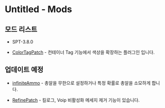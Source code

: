 [infiniteAmmo]: https://github.com/Untitled0828/Mods/tree/main/infiniteAmmo "infiniteAmmo 페이지로 이동"
[RefinePatch]: https://github.com/Untitled0828/Mods/tree/main/RefinePatch "RefinePatch 페이지로 이동"
[ColorTagPatch]: https://github.com/Untitled0828/Mods/tree/main/ColorTagPatch "ColorTagPatch 페이지로 이동"

# Untitled - Mods

## 모드 리스트

* SPT-3.8.0

* [ColorTagPatch][ColorTagPatch] - 컨테이너 Tag 기능에서 색상을 확장하는 플러그인 입니다.

## 업데이트 예정

* [infiniteAmmo][infiniteAmmo] - 총알을 무한으로 설정하거나 특정 확률로 총알을 소모하게 합니다.

* [RefinePatch][RefinePatch] - 킬로그, Voip 비활성화 메세지 제거 기능이 있습니다.